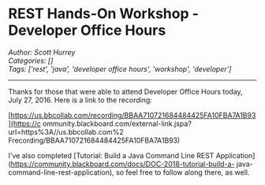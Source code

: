 # REST Hands-On Workshop - Developer Office Hours
*Author: Scott Hurrey*  
*Categories: []*  
*Tags: ['rest', 'java', 'developer office hours', 'workshop', 'developer']*  
<hr />
Thanks for those that were able to attend Developer Office Hours today, July
27, 2016. Here is a link to the recording:

[https://us.bbcollab.com/recording/BBAA710721684484425FA10FBA7A1B93](https://c
ommunity.blackboard.com/external-link.jspa?url=https%3A//us.bbcollab.com%2
Frecording/BBAA710721684484425FA10FBA7A1B93)

I've also completed [Tutorial: Build a Java Command Line REST
Application](https://community.blackboard.com/docs/DOC-2018-tutorial-build-a-
java-command-line-rest-application), so feel free to follow along there, as
well.

